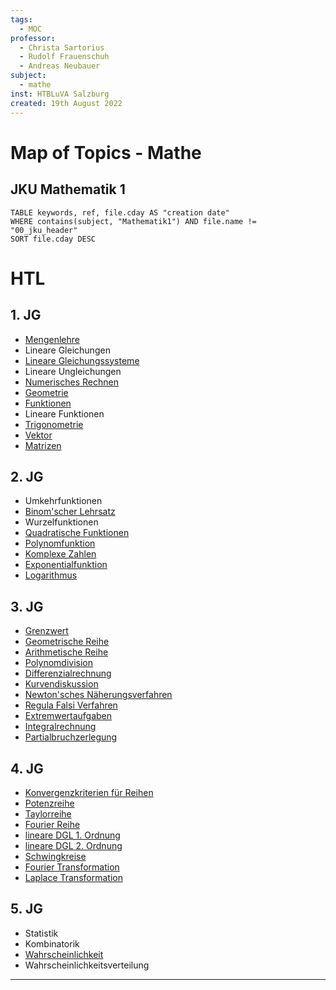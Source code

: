 ```yaml
---
tags:
  - MOC
professor:
  - Christa Sartorius
  - Rudolf Frauenschuh
  - Andreas Neubauer
subject:
  - mathe
inst: HTBLuVA Salzburg
created: 19th August 2022
---
```


# Map of Topics - Mathe

## JKU Mathematik 1

```dataview
TABLE keywords, ref, file.cday AS "creation date"
WHERE contains(subject, "Mathematik1") AND file.name != "00_jku_header"
SORT file.cday DESC
```

# HTL

## 1. JG

 - [Mengenlehre](Mengenlehre.md)
 - Lineare Gleichungen
 - [Lineare Gleichungssysteme](Lineare%20Gleichungssysteme.md)
 - Lineare Ungleichungen
 - [Numerisches Rechnen](Numerisches%20Rechnen.md)
 - [Geometrie](Geometrie.md)
 - [Funktionen](Algebra/Abbild.md)
 - Lineare Funktionen
 - [Trigonometrie](Trigonometrie.md)
 - [Vektor](Vektor.md)
 - [Matrizen](Matrix.md)

## 2. JG

 - Umkehrfunktionen
 - [Binom'scher Lehrsatz](Binom'scher%20Lehrsatz.md)
 - Wurzelfunktionen
 - [Quadratische Funktionen](Quadratische%20Funktionen)
 - [Polynomfunktion](Polynomfunktion)
 - [Komplexe Zahlen](Komplexe%20Zahlen.md)
 - [Exponentialfunktion](Exponentialfunktion.md)
 - [Logarithmus](Logarithmus)

## 3. JG

 - [Grenzwert](Grenzwert.md)
 - [Geometrische Reihe](Geometrische%20Reihe.md)
 - [Arithmetische Reihe](Arithmetische%20Reihe.md)
 - [Polynomdivision](Polynomdivision.md)
 - [Differenzialrechnung](Analysis/Differenzialrechnung.md)
 - [Kurvendiskussion]({MOC}%20Kurvendiskussion.md)
 - [Newton'sches Näherungsverfahren](Newton'sches%20Näherungsverfahren.md)
 - [Regula Falsi Verfahren](Regula%20Falsi%20Verfahren.md)
 - [Extremwertaufgaben](Extremwertaufgaben)
 - [Integralrechnung](Integralrechnung.md)
 - [Partialbruchzerlegung](Partialbruchzerlegung.md)

## 4. JG

 - [Konvergenzkriterien für Reihen](mathe%20(4)/Konvergenzkriterien%20für%20Reihen.md)
 - [Potenzreihe](Potenzreihe.md)
 - [Taylorreihe](Taylorreihe.md)
 - [Fourier Reihe](Fourier%20Reihe.md)
 - [lineare DGL 1. Ordnung](lineare%20DGL%201.%20Ordnung.md)
 - [lineare DGL 2. Ordnung](lineare%20DGL%202.%20Ordnung.md)
 - [Schwingkreise](../Physik/Schwingkreise.md)
 - [Fourier Transformation](Fourier%20Transformation.md)
 - [Laplace Transformation](Laplace%20Transformation.md)

## 5. JG

- Statistik
- Kombinatorik
- [Wahrscheinlichkeit](Wahrscheinlichkeit.md)
- Wahrscheinlichkeitsverteilung

---

